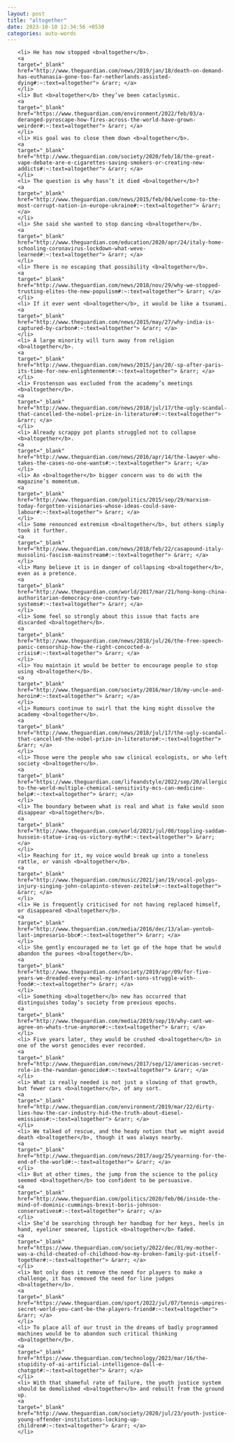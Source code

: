 ```yaml
---
layout: post
title: "altogether"
date: 2023-10-10 12:34:56 +0530
categories: auto-words
---
```

<ol>

    <li> He has now stopped <b>altogether</b>.
    <a 
    target="_blank" 
    href="http://www.theguardian.com/news/2019/jan/18/death-on-demand-has-euthanasia-gone-too-far-netherlands-assisted-dying#:~:text=altogether"> &rarr; </a>
    </li>
    <li> But <b>altogether</b> they’ve been cataclysmic.
    <a 
    target="_blank" 
    href="https://www.theguardian.com/environment/2022/feb/03/a-deranged-pyroscape-how-fires-across-the-world-have-grown-weirder#:~:text=altogether"> &rarr; </a>
    </li>
    <li> His goal was to close them down <b>altogether</b>.
    <a 
    target="_blank" 
    href="http://www.theguardian.com/society/2020/feb/18/the-great-vape-debate-are-e-cigarettes-saving-smokers-or-creating-new-addicts#:~:text=altogether"> &rarr; </a>
    </li>
    <li> The question is why hasn’t it died <b>altogether</b>?
    <a 
    target="_blank" 
    href="http://www.theguardian.com/news/2015/feb/04/welcome-to-the-most-corrupt-nation-in-europe-ukraine#:~:text=altogether"> &rarr; </a>
    </li>
    <li> She said she wanted to stop dancing <b>altogether</b>.
    <a 
    target="_blank" 
    href="http://www.theguardian.com/education/2020/apr/24/italy-home-schooling-coronavirus-lockdown-what-weve-learned#:~:text=altogether"> &rarr; </a>
    </li>
    <li> There is no escaping that possibility <b>altogether</b>.
    <a 
    target="_blank" 
    href="http://www.theguardian.com/news/2018/nov/29/why-we-stopped-trusting-elites-the-new-populism#:~:text=altogether"> &rarr; </a>
    </li>
    <li> If it ever went <b>altogether</b>, it would be like a tsunami.
    <a 
    target="_blank" 
    href="http://www.theguardian.com/news/2015/may/27/why-india-is-captured-by-carbon#:~:text=altogether"> &rarr; </a>
    </li>
    <li> A large minority will turn away from religion <b>altogether</b>.
    <a 
    target="_blank" 
    href="http://www.theguardian.com/news/2015/jan/20/-sp-after-paris-its-time-for-new-enlightenment#:~:text=altogether"> &rarr; </a>
    </li>
    <li> Frostenson was excluded from the academy’s meetings <b>altogether</b>.
    <a 
    target="_blank" 
    href="http://www.theguardian.com/news/2018/jul/17/the-ugly-scandal-that-cancelled-the-nobel-prize-in-literature#:~:text=altogether"> &rarr; </a>
    </li>
    <li> Already scrappy pot plants struggled not to collapse <b>altogether</b>.
    <a 
    target="_blank" 
    href="http://www.theguardian.com/news/2016/apr/14/the-lawyer-who-takes-the-cases-no-one-wants#:~:text=altogether"> &rarr; </a>
    </li>
    <li> An <b>altogether</b> bigger concern was to do with the magazine’s momentum.
    <a 
    target="_blank" 
    href="http://www.theguardian.com/politics/2015/sep/29/marxism-today-forgotten-visionaries-whose-ideas-could-save-labour#:~:text=altogether"> &rarr; </a>
    </li>
    <li> Some renounced extremism <b>altogether</b>, but others simply took it further.
    <a 
    target="_blank" 
    href="http://www.theguardian.com/news/2018/feb/22/casapound-italy-mussolini-fascism-mainstream#:~:text=altogether"> &rarr; </a>
    </li>
    <li> Many believe it is in danger of collapsing <b>altogether</b>, even as a pretence.
    <a 
    target="_blank" 
    href="http://www.theguardian.com/world/2017/mar/21/hong-kong-china-authoritarian-democracy-one-country-two-systems#:~:text=altogether"> &rarr; </a>
    </li>
    <li> Some feel so strongly about this issue that facts are discarded <b>altogether</b>.
    <a 
    target="_blank" 
    href="http://www.theguardian.com/news/2018/jul/26/the-free-speech-panic-censorship-how-the-right-concocted-a-crisis#:~:text=altogether"> &rarr; </a>
    </li>
    <li> You maintain it would be better to encourage people to stop using <b>altogether</b>.
    <a 
    target="_blank" 
    href="http://www.theguardian.com/society/2016/mar/10/my-uncle-and-heroin#:~:text=altogether"> &rarr; </a>
    </li>
    <li> Rumours continue to swirl that the king might dissolve the academy <b>altogether</b>.
    <a 
    target="_blank" 
    href="http://www.theguardian.com/news/2018/jul/17/the-ugly-scandal-that-cancelled-the-nobel-prize-in-literature#:~:text=altogether"> &rarr; </a>
    </li>
    <li> Those were the people who saw clinical ecologists, or who left society <b>altogether</b>.
    <a 
    target="_blank" 
    href="https://www.theguardian.com/lifeandstyle/2022/sep/20/allergic-to-the-world-multiple-chemical-sensitivity-mcs-can-medicine-help#:~:text=altogether"> &rarr; </a>
    </li>
    <li> The boundary between what is real and what is fake would soon disappear <b>altogether</b>.
    <a 
    target="_blank" 
    href="http://www.theguardian.com/world/2021/jul/08/toppling-saddam-hussein-statue-iraq-us-victory-myth#:~:text=altogether"> &rarr; </a>
    </li>
    <li> Reaching for it, my voice would break up into a toneless rattle, or vanish <b>altogether</b>.
    <a 
    target="_blank" 
    href="http://www.theguardian.com/music/2021/jan/19/vocal-polyps-injury-singing-john-colapinto-steven-zeitels#:~:text=altogether"> &rarr; </a>
    </li>
    <li> He is frequently criticised for not having replaced himself, or disappeared <b>altogether</b>.
    <a 
    target="_blank" 
    href="http://www.theguardian.com/media/2016/dec/13/alan-yentob-last-impresario-bbc#:~:text=altogether"> &rarr; </a>
    </li>
    <li> She gently encouraged me to let go of the hope that he would abandon the purees <b>altogether</b>.
    <a 
    target="_blank" 
    href="http://www.theguardian.com/society/2019/apr/09/for-five-years-we-dreaded-every-meal-my-infant-sons-struggle-with-food#:~:text=altogether"> &rarr; </a>
    </li>
    <li> Something <b>altogether</b> new has occurred that distinguishes today’s society from previous epochs.
    <a 
    target="_blank" 
    href="http://www.theguardian.com/media/2019/sep/19/why-cant-we-agree-on-whats-true-anymore#:~:text=altogether"> &rarr; </a>
    </li>
    <li> Five years later, they would be crushed <b>altogether</b> in one of the worst genocides ever recorded.
    <a 
    target="_blank" 
    href="http://www.theguardian.com/news/2017/sep/12/americas-secret-role-in-the-rwandan-genocide#:~:text=altogether"> &rarr; </a>
    </li>
    <li> What is really needed is not just a slowing of that growth, but fewer cars <b>altogether</b>, of any sort.
    <a 
    target="_blank" 
    href="http://www.theguardian.com/environment/2019/mar/22/dirty-lies-how-the-car-industry-hid-the-truth-about-diesel-emissions#:~:text=altogether"> &rarr; </a>
    </li>
    <li> We talked of rescue, and the heady notion that we might avoid death <b>altogether</b>, though it was always nearby.
    <a 
    target="_blank" 
    href="http://www.theguardian.com/news/2017/aug/25/yearning-for-the-end-of-the-world#:~:text=altogether"> &rarr; </a>
    </li>
    <li> But at other times, the jump from the science to the policy seemed <b>altogether</b> too confident to be persuasive.
    <a 
    target="_blank" 
    href="http://www.theguardian.com/politics/2020/feb/06/inside-the-mind-of-dominic-cummings-brexit-boris-johnson-conservatives#:~:text=altogether"> &rarr; </a>
    </li>
    <li> She’d be searching through her handbag for her keys, heels in hand, eyeliner smeared, lipstick <b>altogether</b> faded.
    <a 
    target="_blank" 
    href="https://www.theguardian.com/society/2022/dec/01/my-mother-was-a-child-cheated-of-childhood-how-my-broken-family-put-itself-together#:~:text=altogether"> &rarr; </a>
    </li>
    <li> Not only does it remove the need for players to make a challenge, it has removed the need for line judges <b>altogether</b>.
    <a 
    target="_blank" 
    href="https://www.theguardian.com/sport/2022/jul/07/tennis-umpires-secret-world-you-cant-be-the-players-friend#:~:text=altogether"> &rarr; </a>
    </li>
    <li> To place all of our trust in the dreams of badly programmed machines would be to abandon such critical thinking <b>altogether</b>.
    <a 
    target="_blank" 
    href="https://www.theguardian.com/technology/2023/mar/16/the-stupidity-of-ai-artificial-intelligence-dall-e-chatgpt#:~:text=altogether"> &rarr; </a>
    </li>
    <li> With that shameful rate of failure, the youth justice system should be demolished <b>altogether</b> and rebuilt from the ground up.
    <a 
    target="_blank" 
    href="http://www.theguardian.com/society/2020/jul/23/youth-justice-young-offender-institutions-locking-up-children#:~:text=altogether"> &rarr; </a>
    </li>